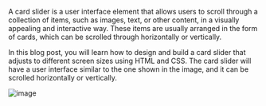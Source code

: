 A card slider is a user interface element that allows users to scroll through a collection of items, such as images, text, or other content, in a visually appealing and interactive way. These items are usually arranged in the form of cards, which can be scrolled through horizontally or vertically.

In this blog post, you will learn how to design and build a card slider that adjusts to different screen sizes using HTML and CSS. The card slider will have a user interface similar to the one shown in the image, and it can be scrolled horizontally or vertically. 

![image](https://github.com/user-attachments/assets/aa2511b1-2ad0-450f-abac-3901780156d9)
